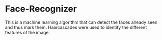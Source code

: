 # Face-Recognizer

This is a machine learning algorithm that can detect the faces already seen and thus mark them.
Haarcascades were used to identify the different features of the image.
